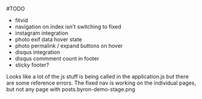 #TODO

- fitvid
- navigation on index isn't switching to fixed
- instagram integration
- photo exif data hover state
- photo permalink / expand buttons on hover
- disqus integration
- disqus commment count in footer
- sticky footer?

Looks like a lot of the js stuff is being called in the application.js but there are some reference errors. The fixed nav is working on the individual pages, but not any page with posts.byron-demo-stage.png